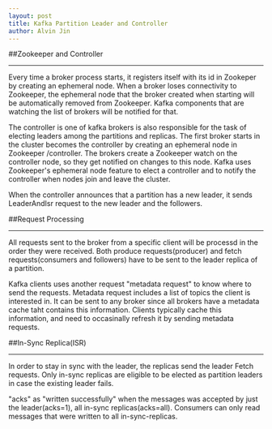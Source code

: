 ```yaml
---
layout: post
title: Kafka Partition Leader and Controller
author: Alvin Jin
---
```


##Zookeeper and Controller

-----

Every time a broker process starts, it registers itself with its id in Zookeper by creating an ephemeral node. When a broker loses connectivity to Zookeeper, the ephemeral node that the broker created when starting will be automatically removed from Zookeeper. Kafka components that are watching the list of brokers will be notified for that.

The controller is one of kafka brokers is also responsible for the task of electing leaders among the partitions and replicas. The first broker starts in the cluster becomes the controller by creating an ephemeral node in Zookeeper /controller. The brokers create a Zookeeper watch on the controller node, so they get notified on changes to this node. Kafka uses Zookeeper's ephemeral node feature to elect a controller and to notify the controller when nodes join and leave the cluster.

When the controller announces that a partition has a new leader, it sends LeaderAndIsr request to the new leader and the followers.

##Request Processing

-----

All requests sent to the broker from a specific client will be processd in the order they were received. Both produce requests(producer) and fetch requests(consumers and followers) have to be sent to the leader replica of a partition.

Kafka clients uses another request "metadata request" to know where to send the requests.
Metadata request includes a list of topics the client is interested in. It can be sent to any broker since all brokers have a metadata cache taht contains this information. Clients typically cache this information, and need to occasinally refresh it by sending metadata requests.

##In-Sync Replica(ISR)

------
In order to stay in sync with the leader, the replicas send the leader Fetch requests. Only in-sync replicas are eligible to be elected as partition leaders in case the existing leader fails.

"acks" as "written successfully" when the messages was accepted by just the leader(acks=1), all in-sync replicas(acks=all). Consumers can only read messages that were written to all in-sync-replicas.